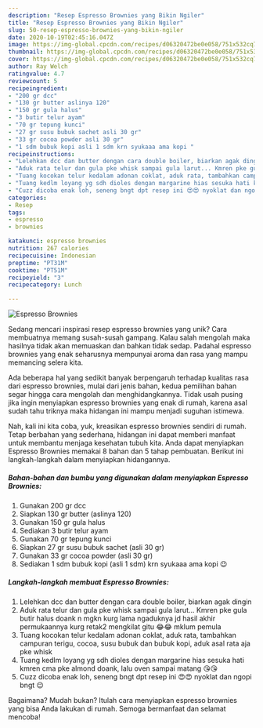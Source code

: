 ```yaml
---
description: "Resep Espresso Brownies yang Bikin Ngiler"
title: "Resep Espresso Brownies yang Bikin Ngiler"
slug: 50-resep-espresso-brownies-yang-bikin-ngiler
date: 2020-10-19T02:45:16.047Z
image: https://img-global.cpcdn.com/recipes/d06320472be0e058/751x532cq70/espresso-brownies-foto-resep-utama.jpg
thumbnail: https://img-global.cpcdn.com/recipes/d06320472be0e058/751x532cq70/espresso-brownies-foto-resep-utama.jpg
cover: https://img-global.cpcdn.com/recipes/d06320472be0e058/751x532cq70/espresso-brownies-foto-resep-utama.jpg
author: Ray Welch
ratingvalue: 4.7
reviewcount: 5
recipeingredient:
- "200 gr dcc"
- "130 gr butter aslinya 120"
- "150 gr gula halus"
- "3 butir telur ayam"
- "70 gr tepung kunci"
- "27 gr susu bubuk sachet asli 30 gr"
- "33 gr cocoa powder asli 30 gr"
- "1 sdm bubuk kopi asli 1 sdm krn syukaaa ama kopi "
recipeinstructions:
- "Lelehkan dcc dan butter dengan cara double boiler, biarkan agak dingin"
- "Aduk rata telur dan gula pke whisk sampai gula larut... Kmren pke gula butir halus doank n mgkn kurg lama ngaduknya jd hasil akhir permukaannya kurg retak2 mengkilat gitu 😂😂 mklum pemula"
- "Tuang kocokan telur kedalam adonan coklat, aduk rata, tambahkan campuran terigu, cocoa, susu bubuk dan bubuk kopi, aduk asal rata aja pke whisk"
- "Tuang kedlm loyang yg sdh dioles dengan margarine hias sesuka hati kmren cma pke almond doank, lalu oven sampai matang 😘😘"
- "Cuzz dicoba enak loh, seneng bngt dpt resep ini 😍😍 nyoklat dan ngopi bngt 😉"
categories:
- Resep
tags:
- espresso
- brownies

katakunci: espresso brownies 
nutrition: 267 calories
recipecuisine: Indonesian
preptime: "PT31M"
cooktime: "PT51M"
recipeyield: "3"
recipecategory: Lunch

---
```



![Espresso Brownies](https://img-global.cpcdn.com/recipes/d06320472be0e058/751x532cq70/espresso-brownies-foto-resep-utama.jpg)

Sedang mencari inspirasi resep espresso brownies yang unik? Cara membuatnya memang susah-susah gampang. Kalau salah mengolah maka hasilnya tidak akan memuaskan dan bahkan tidak sedap. Padahal espresso brownies yang enak seharusnya mempunyai aroma dan rasa yang mampu memancing selera kita.



Ada beberapa hal yang sedikit banyak berpengaruh terhadap kualitas rasa dari espresso brownies, mulai dari jenis bahan, kedua pemilihan bahan segar hingga cara mengolah dan menghidangkannya. Tidak usah pusing jika ingin menyiapkan espresso brownies yang enak di rumah, karena asal sudah tahu triknya maka hidangan ini mampu menjadi suguhan istimewa.


Nah, kali ini kita coba, yuk, kreasikan espresso brownies sendiri di rumah. Tetap berbahan yang sederhana, hidangan ini dapat memberi manfaat untuk membantu menjaga kesehatan tubuh kita. Anda dapat menyiapkan Espresso Brownies memakai 8 bahan dan 5 tahap pembuatan. Berikut ini langkah-langkah dalam menyiapkan hidangannya.

<!--inarticleads1-->

##### Bahan-bahan dan bumbu yang digunakan dalam menyiapkan Espresso Brownies:

1. Gunakan 200 gr dcc
1. Siapkan 130 gr butter (aslinya 120)
1. Gunakan 150 gr gula halus
1. Sediakan 3 butir telur ayam
1. Gunakan 70 gr tepung kunci
1. Siapkan 27 gr susu bubuk sachet (asli 30 gr)
1. Gunakan 33 gr cocoa powder (asli 30 gr)
1. Sediakan 1 sdm bubuk kopi (asli 1 sdm) krn syukaaa ama kopi 😉




<!--inarticleads2-->

##### Langkah-langkah membuat Espresso Brownies:

1. Lelehkan dcc dan butter dengan cara double boiler, biarkan agak dingin
1. Aduk rata telur dan gula pke whisk sampai gula larut... Kmren pke gula butir halus doank n mgkn kurg lama ngaduknya jd hasil akhir permukaannya kurg retak2 mengkilat gitu 😂😂 mklum pemula
1. Tuang kocokan telur kedalam adonan coklat, aduk rata, tambahkan campuran terigu, cocoa, susu bubuk dan bubuk kopi, aduk asal rata aja pke whisk
1. Tuang kedlm loyang yg sdh dioles dengan margarine hias sesuka hati kmren cma pke almond doank, lalu oven sampai matang 😘😘
1. Cuzz dicoba enak loh, seneng bngt dpt resep ini 😍😍 nyoklat dan ngopi bngt 😉




Bagaimana? Mudah bukan? Itulah cara menyiapkan espresso brownies yang bisa Anda lakukan di rumah. Semoga bermanfaat dan selamat mencoba!
